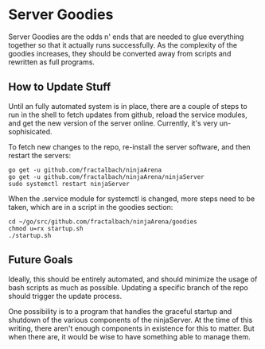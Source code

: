 # Server Goodies

Server Goodies are the odds n' ends that are needed to glue everything together
so that it actually runs successfully.  As the complexity of the goodies
increases, they should be converted away from scripts and rewritten as
full programs.



## How to Update Stuff

Until an fully automated system is in place, there are a couple of steps
to run in the shell to fetch updates from github, reload the service modules,
and get the new version of the server online. Currently, it's very un-sophisicated.


To fetch new changes to the repo, re-install the server software, and then
restart the servers:

	go get -u github.com/fractalbach/ninjaArena
	go get -u github.com/fractalbach/ninjaArena/ninjaServer
	sudo systemctl restart ninjaServer



When the .service module for systemctl is changed, more steps need to be taken,
which are in a script in the goodies section:

	cd ~/go/src/github.com/fractalbach/ninjaArena/goodies
	chmod u=rx startup.sh
	./startup.sh




## Future Goals

Ideally, this should be entirely automated, and should minimize the
usage of bash scripts as much as possible.  Updating a specific branch
of the repo should trigger the update process.

One possibility is to a program that handles the graceful startup and shutdown
of the various components of the ninjaServer.  At the time of this writing,
there aren't enough components in existence for this to matter.
But when there are, it would be wise to have something able to manage them.